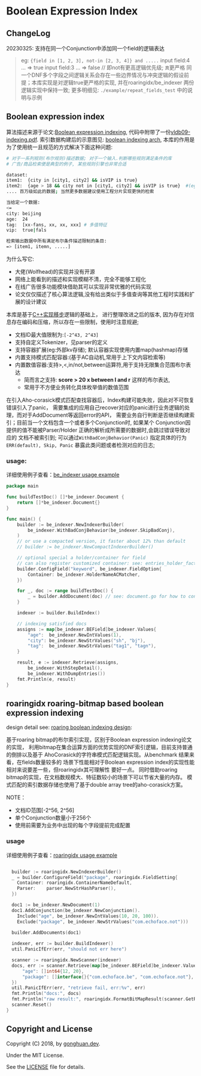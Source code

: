 # Boolean Expression Index

## ChangeLog
20230325: 支持在同一个Conjunction中添加同一个field的逻辑表达
> eg: `{field in [1, 2, 3], not-in [2, 3, 4]} and .....`
> input field:4 ... => true
> input field:3 ... => false  // 即not有更高逻辑优先级; `真`更严格
> 同一个DNF多个字段之间逻辑关系会存在一些边界情况与冲突逻辑的假设前提；本库实现是对逻辑true更严格的实现,
> 并在roaringidx/be_indexer 两份逻辑实现中保持一致; 更多明细见: `./example/repeat_fields_test` 中的说明与示例


## Boolean expression index

算法描述来源于论文:[Boolean expression indexing](https://theory.stanford.edu/~sergei/papers/vldb09-indexing.pdf),
代码中附带了一份[vldb09-indexing.pdf](static/doc/vldb09-indexing.pdf). 索引数据构建后的示意图见:
[boolean indexing arch](static/doc/vldb09_indexing.md), 本库的作用是为了使用统一且规范的方式解决下面这种问题:

```bash
# 对于一系列规则(布尔规则)描述数据; 对于一个输入.判断哪些规则满足条件的库
# 广告/商品检索便是典型的例子, 某些规则引擎也非常合适

dataset:
item1:  {city in [city1, city2] && isVIP is true}
item2:  {age > 18 && city not in [city1, city2] && isVIP is true}  #(eg: aldult video)
.... 百万级如此的数据; 当然更多数据建议使用工程分片实现更快的检索

当给定一个数据:
<=
city: beijing
age:  24
tag:  [xx-fans, xx, xx, xxx] # 多值特征
vip:  true|fals

检索输出数据中所有满足布尔条件描述限制的条目:
=> [item1, itemn, .....]
```

为什么写它:
- 大佬(Wolfhead)的实现并没有开源
- 网络上能看到的描述和实现模糊不清，完全不能够工程化
- 在线广告很多功能模块借助其可以实现非常优雅的代码实现
- 论文仅仅描述了核心算法逻辑,没有给出类似于多值查询等其他工程时实践和扩展的设计建议

本库是基于[C++实现移步](https://github.com/echoface/ltio/blob/master/components/boolean_indexer)逻辑的基础上，
进行整理改进之后的版本, 因为存在对信息存在编码和压缩，所以存在一些限制，使用时注意规避;

- 文档ID最大值限制为:`[-2^43, 2^43]`
- 支持自定义Tokenizer，见parser的定义
- 支持容器扩展(eg:外部kv存储); 默认容器实现使用内置map(hashmap)存储
- 内置支持模式匹配容器:(基于AC自动机,常用于上下文内容检索等)
- 内置数值容器:支持>,<,in/not,between运算符,用于支持无限集合范围布尔表达
  - 简而言之支持: **score > 20   x between l and r** 这样的布尔表达,
  - 常用于不方便业务转化具体枚举值的数值范围

在引入Aho-corasick模式匹配查找容器后，Index构建可能失败，因此对不可恢复错误引入了panic，
需要集成的应用自己recover对应的panic进行业务逻辑的处理，而对于AddDocument等返回error的API，
需要业务自行判断是否继续构建索引；目前当一个文档包含一个或者多个Conjunction时, 如果某个
Conjunction因提供的值不能被Parser/Holder 正确的解析成所需要的数据时,会跳过错误导致对应的
文档不被索引到; 可以通过`WithBadConjBehavior(Panic)` 指定具体的行为`ERR(default), Skip, Panic`
暴露此类问题或者检测对应的日志;

### usage:

详细使用例子查看：[be_indexer usage example](./example/be_indexer_usage/main.go)


```go
package main

func buildTestDoc() []*be_indexer.Document {
	return []*be_indexer.Document{}
}

func main() {
	builder := be_indexer.NewIndexerBuilder(
		be_indexer.WithBadConjBehavior(be_indexer.SkipBadConj),
	)
	// or use a compacted version, it faster about 12% than default
	// builder := be_indexer.NewCompactIndexerBuilder()

	// optional special a holder/container for field
	// can also register customized container: see: entries_holder_factory.go
	builder.ConfigField("keyword", be_indexer.FieldOption{
		Container: be_indexer.HolderNameACMatcher,
	})

	for _, doc := range buildTestDoc() {
		_ = builder.AddDocument(doc) // see: document.go for how to construct doc
	}

	indexer := builder.BuildIndex()

	// indexing satisfied docs
	assigns := map[be_indexer.BEField]be_indexer.Values{
		"age":  be_indexer.NewIntValues(1),
		"city": be_indexer.NewStrValues("sh", "bj"),
		"tag":  be_indexer.NewStrValues("tag1", "tagn"),
	}

	result, e := indexer.Retrieve(assigns,
		be_indexer.WithStepDetail(),
		be_indexer.WithDumpEntries())
	fmt.Println(e, result)
}
```


## roaringidx roaring-bitmap based boolean expression indexing

design detail see: [roaring boolean indexing design](./static/doc/roaringidx_detail.md):

基于roaring bitmap的布尔索引实现，区别于Boolean expression indexing论文的实现，
利用bitmap在集合运算方面的优势实现的DNF索引逻辑，目前支持普通的倒排以及基于
AhoCorasick的字符串模式匹配逻辑实现。从benchmark 结果来看，在fields数量较多的
场景下性能相对于Boolean expression index的实现性能相对来说要差一些，但roaringidx其可理解性
要好一点。 同时借助roaring bitmap的实现，在文档数规模大、特征数较小的场景下可以节省大量的内存。
模式匹配的索引数据存储也使用了基于double array tree的aho-corasick方案。

NOTE：
- 文档ID范围[-2^56, 2^56]
- 单个Conjunction数量小于256个
- 使用前需要为业务中出现的每个字段提前完成配置

### usage

详细使用例子查看：[roaringidx usage example](./example/roaringidx_usage/example_usage.go)
```go

  builder := roaringidx.NewIndexerBuilder()
  _ = builder.ConfigureField("package", roaringidx.FieldSetting{
    Container: roaringidx.ContainerNameDefault,
    Parser:    parser.NewStrHashParser(),
  })

  doc1 := be_indexer.NewDocument(1)
  doc1.AddConjunction(be_indexer.NewConjunction().
    Include("age", be_indexer.NewIntValues(10, 20, 100)).
    Exclude("package", be_indexer.NewStrValues("com.echoface.not")))
  
  builder.AddDocuments(doc1)

  indexer, err := builder.BuildIndexer()
  util.PanicIfErr(err, "should not err here")

  scanner := roaringidx.NewScanner(indexer)
  docs, err := scanner.Retrieve(map[be_indexer.BEField]be_indexer.Values{
	  "age": []int64{12, 20},
	  "package": []interface{}{"com.echoface.be", "com.echoface.not"},
  })
  util.PanicIfErr(err, "retrieve fail, err:%v", err)
  fmt.Println("docs:", docs)
  fmt.Println("raw result:", roaringidx.FormatBitMapResult(scanner.GetRawResult().ToArray()))
  scanner.Reset()
}

```

## Copyright and License

Copyright (C) 2018, by [gonghuan.dev](mailto:gonghuan.dev@gmail.com).

Under the MIT License.

See the [LICENSE](LICENSE) file for details.
